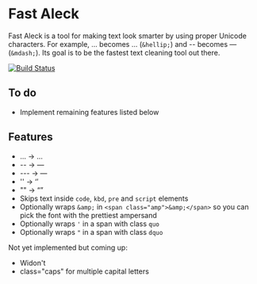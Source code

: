 Fast Aleck
==========

Fast Aleck is a tool for making text look smarter by using proper Unicode characters. For example, ... becomes … (`&hellip;`) and -- becomes — (`&mdash;`). Its goal is to be the fastest text cleaning tool out there.

[![Build Status](https://secure.travis-ci.org/ddfreyne/fast-aleck.png)](http://travis-ci.org/ddfreyne/fast-aleck)

To do
-----

* Implement remaining features listed below

Features
--------

* ... → …
* -- → —
* --- → —
* '' → ‘’
* "" → “”
* Skips text inside `code`, `kbd`, `pre` and `script` elements
* Optionally wraps `&amp;` in `<span class="amp">&amp;</span>` so you can pick the font with the prettiest ampersand
* Optionally wraps `'` in a span with class `quo`
* Optionally wraps `"` in a span with class `dquo`

Not yet implemented but coming up:

* Widon't
* class="caps" for multiple capital letters
